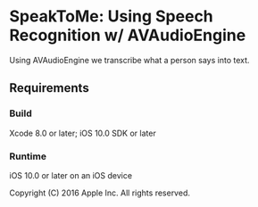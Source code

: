 # SpeakToMe: Using Speech Recognition w/ AVAudioEngine

Using AVAudioEngine we transcribe what a person says into text. 

## Requirements

### Build

Xcode 8.0 or later; iOS 10.0 SDK or later

### Runtime

iOS 10.0 or later on an iOS device

Copyright (C) 2016 Apple Inc. All rights reserved.
